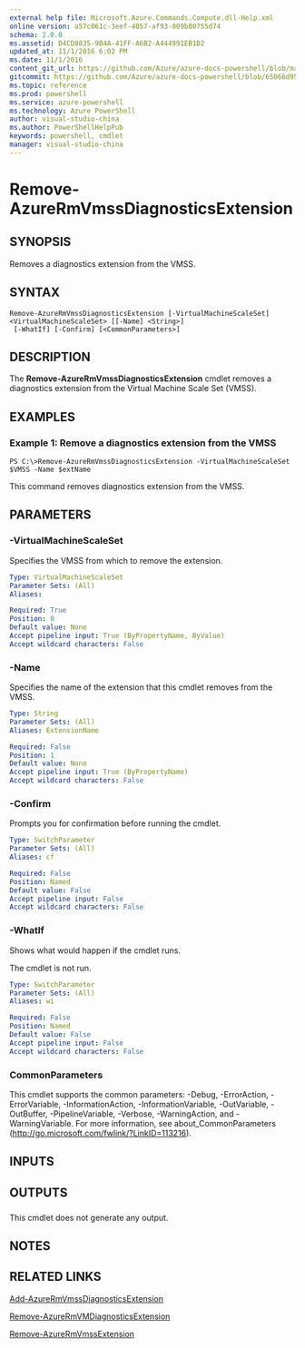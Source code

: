 ```yaml
---
external help file: Microsoft.Azure.Commands.Compute.dll-Help.xml
online version: a57c061c-3eef-4057-af93-009b80755d74
schema: 2.0.0
ms.assetid: D4CD8835-9B4A-41FF-A6B2-A444991EB1D2
updated_at: 11/1/2016 6:02 PM
ms.date: 11/1/2016
content_git_url: https://github.com/Azure/azure-docs-powershell/blob/master/azureps-cmdlets-docs/ResourceManager/AzureRM.Compute/v2.2.0/Remove-AzureRmVmssDiagnosticsExtension.md
gitcommit: https://github.com/Azure/azure-docs-powershell/blob/65066d955380e8d2130a784aa8d5778f7adf26f6/azureps-cmdlets-docs/ResourceManager/AzureRM.Compute/v2.2.0/Remove-AzureRmVmssDiagnosticsExtension.md
ms.topic: reference
ms.prod: powershell
ms.service: azure-powershell
ms.technology: Azure PowerShell
author: visual-studio-china
ms.author: PowerShellHelpPub
keywords: powershell, cmdlet
manager: visual-studio-china
---
```


# Remove-AzureRmVmssDiagnosticsExtension

## SYNOPSIS
Removes a diagnostics extension from the VMSS.

## SYNTAX

```
Remove-AzureRmVmssDiagnosticsExtension [-VirtualMachineScaleSet] <VirtualMachineScaleSet> [[-Name] <String>]
 [-WhatIf] [-Confirm] [<CommonParameters>]
```

## DESCRIPTION
The **Remove-AzureRmVmssDiagnosticsExtension** cmdlet removes a diagnostics extension from the Virtual Machine Scale Set (VMSS).

## EXAMPLES

### Example 1: Remove a diagnostics extension from the VMSS
```
PS C:\>Remove-AzureRmVmssDiagnosticsExtension -VirtualMachineScaleSet $VMSS -Name $extName
```

This command removes diagnostics extension from the VMSS.

## PARAMETERS

### -VirtualMachineScaleSet
Specifies the VMSS from which to remove the extension.

```yaml
Type: VirtualMachineScaleSet
Parameter Sets: (All)
Aliases: 

Required: True
Position: 0
Default value: None
Accept pipeline input: True (ByPropertyName, ByValue)
Accept wildcard characters: False
```

### -Name
Specifies the name of the extension that this cmdlet removes from the VMSS.

```yaml
Type: String
Parameter Sets: (All)
Aliases: ExtensionName

Required: False
Position: 1
Default value: None
Accept pipeline input: True (ByPropertyName)
Accept wildcard characters: False
```

### -Confirm
Prompts you for confirmation before running the cmdlet.

```yaml
Type: SwitchParameter
Parameter Sets: (All)
Aliases: cf

Required: False
Position: Named
Default value: False
Accept pipeline input: False
Accept wildcard characters: False
```

### -WhatIf
Shows what would happen if the cmdlet runs.

The cmdlet is not run.

```yaml
Type: SwitchParameter
Parameter Sets: (All)
Aliases: wi

Required: False
Position: Named
Default value: False
Accept pipeline input: False
Accept wildcard characters: False
```

### CommonParameters
This cmdlet supports the common parameters: -Debug, -ErrorAction, -ErrorVariable, -InformationAction, -InformationVariable, -OutVariable, -OutBuffer, -PipelineVariable, -Verbose, -WarningAction, and -WarningVariable. For more information, see about_CommonParameters (http://go.microsoft.com/fwlink/?LinkID=113216).

## INPUTS

## OUTPUTS

###  
This cmdlet does not generate any output.

## NOTES

## RELATED LINKS

[Add-AzureRmVmssDiagnosticsExtension](xref:ResourceManager/AzureRM.Compute/v2.2.0/Add-AzureRmVmssDiagnosticsExtension.md)

[Remove-AzureRmVMDiagnosticsExtension](xref:ResourceManager/AzureRM.Compute/v2.2.0/Remove-AzureRmVMDiagnosticsExtension.md)

[Remove-AzureRmVmssExtension](xref:ResourceManager/AzureRM.Compute/v2.2.0/Remove-AzureRmVmssExtension.md)


